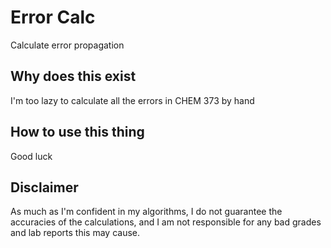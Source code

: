 # Error Calc

Calculate error propagation

## Why does this exist

I'm too lazy to calculate all the errors in CHEM 373 by hand

## How to use this thing

Good luck

## Disclaimer

As much as I'm confident in my algorithms, I do not guarantee the accuracies of the calculations, and I am not responsible for any bad grades and lab reports this may cause.
